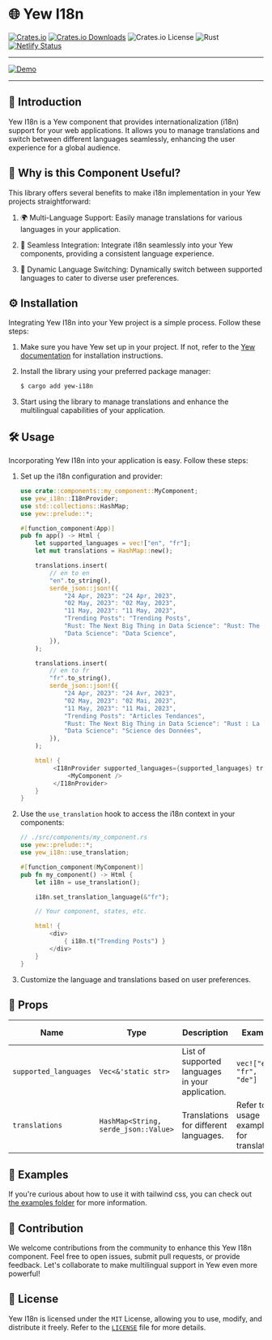 # 🌐 Yew I18n

[![Crates.io](https://img.shields.io/crates/v/yew-i18n)](https://crates.io/crates/yew-i18n)
[![Crates.io Downloads](https://img.shields.io/crates/d/yew-i18n)](https://crates.io/crates/yew-i18n)
![Crates.io License](https://img.shields.io/crates/l/yew-i18n)
![Rust](https://img.shields.io/badge/rust-stable-orange)
[![Netlify Status](https://api.netlify.com/api/v1/badges/e8246c00-9789-4483-bcd4-b500eefa6f6a/deploy-status)](https://yew-i18n.netlify.app)

---

[![Demo](https://github.com/wiseaidev/yew-i18n/assets/62179149/473423ad-d3e2-4080-810b-637c119e6d37)](https://yew-i18n.netlify.app)

---

## 📜 Introduction

Yew I18n is a Yew component that provides internationalization (i18n) support for your web applications. It allows you to manage translations and switch between different languages seamlessly, enhancing the user experience for a global audience.

## 🤔 Why is this Component Useful?

This library offers several benefits to make i18n implementation in your Yew projects straightforward:

1. 🌍 Multi-Language Support: Easily manage translations for various languages in your application.

1. 🚀 Seamless Integration: Integrate i18n seamlessly into your Yew components, providing a consistent language experience.

1. 💬 Dynamic Language Switching: Dynamically switch between supported languages to cater to diverse user preferences.

## ⚙️ Installation

Integrating Yew I18n into your Yew project is a simple process. Follow these steps:

1. Make sure you have Yew set up in your project. If not, refer to the [Yew documentation](https://yew.rs/docs/getting-started/introduction) for installation instructions.

1. Install the library using your preferred package manager:

   ```bash
   $ cargo add yew-i18n
   ```

1. Start using the library to manage translations and enhance the multilingual capabilities of your application.

## 🛠️ Usage

Incorporating Yew I18n into your application is easy. Follow these steps:

1. Set up the i18n configuration and provider:

   ```rust
   use crate::components::my_component::MyComponent;
   use yew_i18n::I18nProvider;
   use std::collections::HashMap;
   use yew::prelude::*;

   #[function_component(App)]
   pub fn app() -> Html {
       let supported_languages = vec!["en", "fr"];
       let mut translations = HashMap::new();

       translations.insert(
       	   // en to en
           "en".to_string(),
           serde_json::json!({
               "24 Apr, 2023": "24 Apr, 2023",
               "02 May, 2023": "02 May, 2023",
               "11 May, 2023": "11 May, 2023",
               "Trending Posts": "Trending Posts",
               "Rust: The Next Big Thing in Data Science": "Rust: The Next Big Thing in Data Science",
               "Data Science": "Data Science",
           }),
       );

       translations.insert(
       	   // en to fr
           "fr".to_string(),
           serde_json::json!({
               "24 Apr, 2023": "24 Avr, 2023",
               "02 May, 2023": "02 Mai, 2023",
               "11 May, 2023": "11 Mai, 2023",
               "Trending Posts": "Articles Tendances",
               "Rust: The Next Big Thing in Data Science": "Rust : La Prochaine Grande Avancée en Science des Données",
               "Data Science": "Science des Données",
           }),
       );

       html! {
        	<I18nProvider supported_languages={supported_languages} translations={translations} >
        	    <MyComponent />
        	</I18nProvider>
       }
   }
   ```

1. Use the `use_translation` hook to access the i18n context in your components:

   ```rust
   // ./src/components/my_component.rs
   use yew::prelude::*;
   use yew_i18n::use_translation;

   #[function_component(MyComponent)]
   pub fn my_component() -> Html {
       let i18n = use_translation();

       i18n.set_translation_language(&"fr");

       // Your component, states, etc.

       html! {
       	   <div>
               { i18n.t("Trending Posts") }
       	   </div>
       }
   }
   ```

1. Customize the language and translations based on user preferences.

## 🔧 Props

| Name | Type | Description | Example | Default Value |
| --- | --- | --- | --- | --- |
| `supported_languages` | `Vec<&'static str>` | List of supported languages in your application. | `vec!["en", "fr", "de"]` | `vec!["en"]` |
| `translations` | `HashMap<String, serde_json::Value>` | Translations for different languages. | Refer to the usage examples for translations | An empty HashMap |

## 📙 Examples

If you're curious about how to use it with tailwind css, you can check out [the examples folder](examples/tailwind) for more information.

## 🤝 Contribution

We welcome contributions from the community to enhance this Yew I18n component. Feel free to open issues, submit pull requests, or provide feedback. Let's collaborate to make multilingual support in Yew even more powerful!

## 📜 License

Yew I18n is licensed under the `MIT` License, allowing you to use, modify, and distribute it freely. Refer to the [`LICENSE`](LICENSE) file for more details.